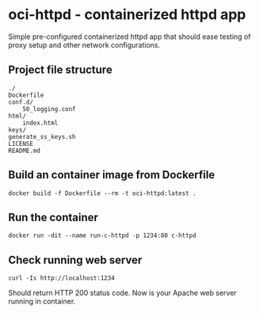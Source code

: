 # oci-httpd - containerized httpd app
Simple pre-configured containerized httpd app that should ease testing of proxy setup and other network configurations.

## Project file structure
	./
	Dockerfile
    conf.d/
    	50_logging.conf
    html/
    	index.html
    keys/
    generate_ss_keys.sh
    LICENSE
    README.md
    	
## Build an container image from Dockerfile
    docker build -f Dockerfile --rm -t oci-httpd:latest .

## Run the container

    docker run -dit --name run-c-httpd -p 1234:80 c-httpd

## Check running web server

    curl -Is http://localhost:1234

Should return HTTP 200 status code. Now is your Apache web server running in container. 
